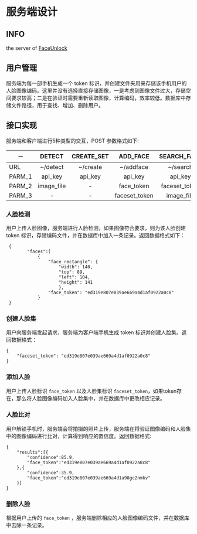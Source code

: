 服务端设计
========
## INFO
the  server of [FaceUnlock](https://github.com/hzshang/FaceUnlock)
## 用户管理  
服务端为每一部手机生成一个 token 标识，并创建文件夹用来存储该手机用户的人脸图像编码。这里并没有选择直接存储图像，一是考虑到图像文件过大，存储空间要求较高；二是在验证时需要重新读取图像，计算编码，效率较低。数据库中存储文件路径，用于查找、增加、删除用户。
## 接口实现  
服务端和客户端进行5种类型的交互，POST 参数格式如下:
  
|－|DETECT|CREATE_SET|ADD_FACE|SEARCH_FACE|DELETE_FACE
|---|:-----:|:---------:|:----:|:----:|:----:|
|URL|~/detect|~/create|~/addface|~/search|~/removeface
|PARM_1|api_key|api_key|api_key|api_key|api_key
|PARM_2|image_file|-|face_token|faceset_token|face_token
|PARM_3|-|-|faceset_token|image_file|-| 
### 人脸检测  
用户上传人脸图像，服务端进行人脸检测，如果图像符合要求，则为该人脸创建 token 标识，存储编码文件，并在数据库中加入一条记录。返回数据格式如下：  
  
```  
 {
        "faces":[
            {
                "face_rectangle": {
                    "width": 140,
                    "top": 89,
                    "left": 104,
                    "height": 141
                    },
                "face_token": "ed319e807e039ae669a4d1af0922a0c8"
            }
 }  
```     
### 创建人脸集  
用户向服务端发起请求，服务端为客户端手机生成 token 标识并创建人脸集。返回数据格式：  

```
{
    "faceset_token": "ed319e807e039ae669a4d1af0922a0c8"
}
```
### 添加人脸
用户上传人脸标识 `face_token` 以及人脸集标识 `faceset_token`，如果token存在，那么将人脸图像编码加入人脸集中，并在数据库中更改相应记录。  
### 人脸比对  
用户解锁手机时，服务端会将拍摄的照片上传，服务端在将验证图像编码和人脸集中的图像编码进行比对，计算得到响应的置信度。返回数据格式:  

```
{
	"results":[{
   		"confidence":85.9,
   		"face_token":"ed319e807e039ae669a4d1af0922a0c8"
	},{
   		"confidence":35.9,
    	"face_token":"ed319e807e039ae669a4d1a98gc2nmkv"
	}]
}
``` 
### 删除人脸  
根据用户上传的 `face_token` ，服务端删除相应的人脸图像编码文件，并在数据库中去除一条记录。
